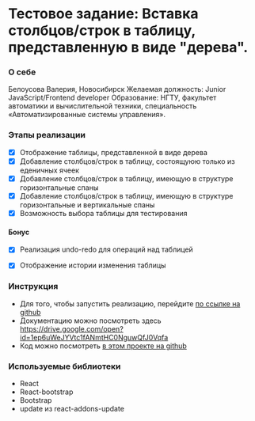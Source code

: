 Тестовое задание: Вставка столбцов/строк в таблицу, представленную в виде "дерева".
=====================

### О себе

Белоусова Валерия, Новосибирск
Желаемая должность: Junior JavaScript/Frontend developer
Образование: НГТУ, факультет автоматики и вычислительной техники, специальность «Автоматизированные системы управления».

### Этапы реализации

- [x]  Отображение таблицы, представленной в виде дерева
- [x] Добавление столбцов/строк в таблицу, состоящуюю только из еденичных ячеек
- [x] Добавление столбцов/строк в таблицу, имеющую в структуре горизонтальные спаны
- [x] Добавление столбцов/строк в таблицу, имеющую в структуре горизонтальные и вертикальные спаны
- [x] Возможность выбора таблицы для тестирования

#### Бонус

- [x] Реализация undo-redo для операций над таблицей

- [x] Отображение истории изменения таблицы

### Инструкция

* Для того, чтобы запустить реализацию, перейдите [по ссылке на github](https://lerma1.github.io/)
* Документацию можно посмотреть здесь https://drive.google.com/open?id=1ep6uWeJYVtc1fANmtHC0NguwQfJ0Vqfa
* Код можно посмотреть [в этом проекте на github](https://github.com/lerma1/AddRowColumnToTable)

### Используемые библиотеки

* React 
* React-bootstrap
* Bootstrap
* update из react-addons-update
